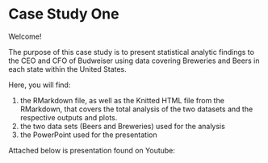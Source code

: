 # Case Study One

Welcome!

The purpose of this case study is to present statistical analytic findings to the CEO and CFO of Budweiser using data covering Breweries and Beers in each state within the United States.

Here, you will find:
1) the RMarkdown file, as well as the Knitted HTML file from the RMarkdown, that covers the total analysis of the two datasets and the respective outputs and plots.
2) the two data sets (Beers and Breweries) used for the analysis
3) the PowerPoint used for the presentation

Attached below is presentation found on Youtube:
